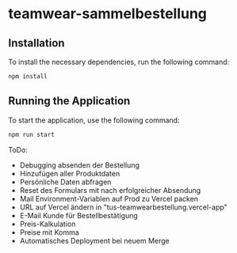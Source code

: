 # teamwear-sammelbestellung

## Installation

To install the necessary dependencies, run the following command:

```bash
npm install
```

## Running the Application

To start the application, use the following command:

```bash
npm run start
```

ToDo: 

- Debugging absenden der Bestellung
- Hinzufügen aller Produktdaten
- Persönliche Daten abfragen
- Reset des Formulars mit nach erfolgreicher Absendung
- Mail Environment-Variablen auf Prod zu Vercel packen
- URL auf Vercel ändern in "tus-teamwearbestellung.vercel-app"
- E-Mail Kunde für Bestellbestätigung
- Preis-Kalkulation
- Preise mit Komma
- Automatisches Deployment bei neuem Merge